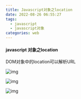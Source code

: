 ```yaml
---
title: Javascript对象之location
date: 2022-08-26 06:55:27
tags: 
  - javascript
  - javascript对象
categories: web
---
```




#### javascript 对象之location

DOM对象中的location可以解析URL

![img](/images/javascript/url.jpg)

![img](/images/javascript/location-properties.jpg)

![img](/images/javascript/location-method.jpg)
